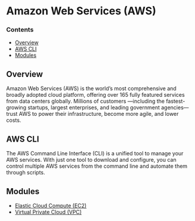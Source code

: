 # Amazon Web Services (AWS)

<!--TOC_START-->
### Contents
- [Overview](#overview)
- [AWS CLI](#aws-cli)
- [Modules](#modules)

<!--TOC_END-->
## Overview
Amazon Web Services (AWS) is the world’s most comprehensive and broadly adopted cloud platform, offering over 165 fully featured services from data centers globally. Millions of customers —including the fastest-growing startups, largest enterprises, and leading government agencies—trust AWS to power their infrastructure, become more agile, and lower costs.

## AWS CLI
The AWS Command Line Interface (CLI) is a unified tool to manage your AWS services.
With just one tool to download and configure, you can control multiple AWS services from the command line and automate them through scripts.







<!--MODULES_START-->
## Modules
- [Elastic Cloud Compute (EC2)](./modules/ec2)
- [Virtual Private Cloud (VPC)](./modules/vpc)
<!--MODULES_END-->
